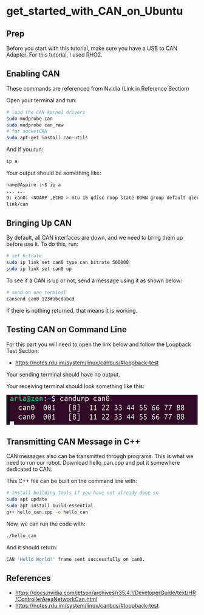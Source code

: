 # get_started_with_CAN_on_Ubuntu

## Prep

Before you start with this tutorial, make sure you have a USB to CAN Adapter. For this tutorial, I used RHO2.

## Enabling CAN

These commands are referenced from Nvidia (Link in Reference Section)

Open your terminal and run: 

```bash
# load the CAN kernel drivers
sudo modprobe can
sudo modprobe can_raw
# for socketCAN
sudo apt-get install can-utils
```

And if you run:


```bash
ip a
```
Your output should be something like:

```bash
name@Aspire :~$ ip a
... ...
9: can0: <NOARP ,ECHO > mtu 16 qdisc noop state DOWN group default qlen 10
link/can
```

## Bringing Up CAN

By default, all CAN interfaces are down, and we need to bring them up before use it. To do this, run: 

```bash
# set bitrate
sudo ip link set can0 type can bitrate 500000
sudo ip link set can0 up
```
To see if a CAN is up or not, send a message using it as shown below:

```bash
# send on one terminal
cansend can0 123#abcdabcd
```

If there is nothing returned, that means it is working.

## Testing CAN on Command Line

For this part you will need to open the link below and follow the Loopback Test Section:
* https://notes.rdu.im/system/linux/canbus/#loopback-test

Your sending terminal should have no output.

Your receiving terminal should look something like this:

![receiver_terminal_output](receiver_terminal_output.png "get_started_with_CAN_on_Ubuntu")

## Transmitting CAN Message in C++

CAN messages also can be transmitted through programs. This is what we need to run our robot. Download hello_can.cpp and put it somewhere dedicated to CAN.

This C++ file can be built on the command line with:

```bash
# Install building tools if you have not already done so
sudo apt update
sudo apt install build-essential
g++ hello_can.cpp -o hello_can
```

Now, we can run the code with:

```bash
./hello_can
```

And it should return:


```bash
CAN 'Hello World!' frame sent successfully on can0.
```

## References
* https://docs.nvidia.com/jetson/archives/r35.4.1/DeveloperGuide/text/HR/ControllerAreaNetworkCan.html
* https://notes.rdu.im/system/linux/canbus/#loopback-test
